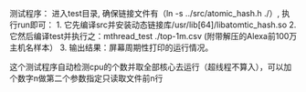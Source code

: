 测试程序：
进入test目录, 确保链接文件有（ln -s ../src/atomic_hash.h ./）, 执行run即可：
     1. 它先编译src并安装动态链接库/usr/lib[64]/libatomtic_hash.so
     2. 它然后编译test并执行之：mthread_test ./top-1m.csv (附带解压的Alexa前100万主机名样本）
     3. 输出结果：屏幕周期性打印的运行情况。

这个测试程序自动检测cpu的个数并取全部核心去运行（超线程不算入），可以加个数字n做第二个参数指定只读取文件前n行
